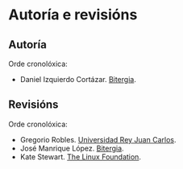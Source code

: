 Autoría e revisións
============
## Autoría
Orde cronolóxica:

- Daniel Izquierdo Cortázar. [Bitergia](http://bitergia.com/).

## Revisións
Orde cronolóxica:

- Gregorio Robles. [Universidad Rey Juan Carlos](https://www.urjc.es/).
- José Manrique López. [Bitergia](http://bitergia.com/).
- Kate Stewart. [The Linux Foundation](https://www.linuxfoundation.org/).
